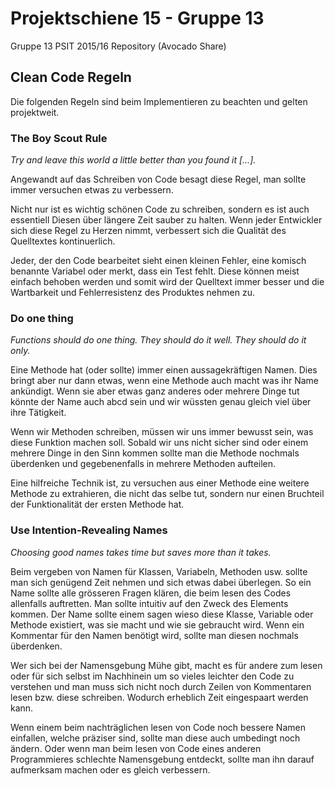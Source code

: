 # Projektschiene 15 - Gruppe 13
Gruppe 13 PSIT 2015/16 Repository (Avocado Share)

## Clean Code Regeln
Die folgenden Regeln sind beim Implementieren zu beachten und gelten
projektweit.

### The Boy Scout Rule

*Try and leave this world a little better than you found it [...].*

Angewandt auf das Schreiben von Code besagt diese Regel, man sollte immer
versuchen etwas zu verbessern.

Nicht nur ist es wichtig schönen Code zu schreiben, sondern es ist  auch
essentiell Diesen über längere Zeit sauber zu halten. Wenn jeder Entwickler
sich diese Regel zu Herzen nimmt, verbessert sich die Qualität des Quelltextes
kontinuerlich.

Jeder, der den Code bearbeitet sieht einen kleinen Fehler, eine komisch
benannte Variabel oder merkt, dass ein Test fehlt. Diese können meist einfach
behoben werden und somit wird der Quelltext immer besser und die Wartbarkeit und
Fehlerresistenz des Produktes nehmen zu.

### Do one thing

*Functions should do one thing. They should do it well. They should do it only.*

Eine Methode hat (oder sollte) immer einen aussagekräftigen Namen. Dies bringt aber nur dann etwas, wenn eine Methode auch macht was ihr Name ankündigt. Wenn sie aber etwas ganz anderes oder mehrere Dinge tut könnte der Name auch abcd sein und wir wüssten genau gleich viel über ihre Tätigkeit.

Wenn wir Methoden schreiben, müssen wir uns immer bewusst sein, was diese Funktion machen soll. Sobald wir uns nicht sicher sind oder einem mehrere Dinge in den Sinn kommen sollte man die Methode nochmals überdenken und gegebenenfalls in mehrere Methoden aufteilen.

Eine hilfreiche Technik ist, zu versuchen aus einer Methode eine weitere Methode zu extrahieren, die nicht das selbe tut, sondern nur einen Bruchteil der Funktionalität der ersten Methode hat.

### Use Intention-Revealing Names

*Choosing good names takes time but saves more than it takes.*

Beim vergeben von Namen für Klassen, Variabeln, Methoden usw. sollte man sich genügend Zeit nehmen und sich etwas dabei überlegen. So ein Name sollte alle grösseren Fragen klären, die beim lesen des Codes allenfalls auftretten. Man sollte intuitiv auf den Zweck des Elements kommen.
Der Name sollte einem sagen wieso diese Klasse, Variable oder Methode existiert, was sie macht und wie sie gebraucht wird.
Wenn ein Kommentar für den Namen benötigt wird, sollte man diesen nochmals überdenken.

Wer sich bei der Namensgebung Mühe gibt, macht es für andere zum lesen oder für sich selbst im Nachhinein um so vieles leichter den Code zu verstehen und man muss sich nicht noch durch Zeilen von Kommentaren lesen bzw. diese schreiben. Wodurch erheblich Zeit eingespaart werden kann.

Wenn einem beim nachträglichen lesen von Code noch bessere Namen einfallen, welche präziser sind, sollte man diese auch umbedingt noch ändern. Oder wenn man beim lesen von Code eines anderen Programmieres schlechte Namensgebung entdeckt, sollte man ihn darauf aufmerksam machen oder es gleich verbessern.
